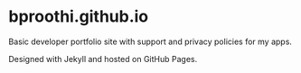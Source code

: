 # bproothi.github.io
Basic developer portfolio site with support and privacy policies for my apps.

Designed with Jekyll and hosted on GitHub Pages.
